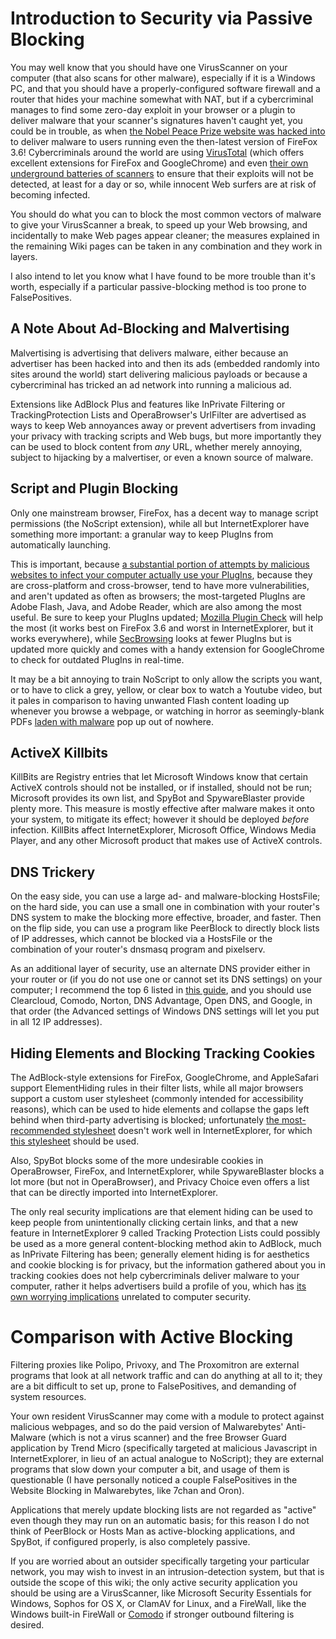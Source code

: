 # Introduction to Security via Passive Blocking #

You may well know that you should have one VirusScanner on your computer (that also scans for other malware), especially if it is a Windows PC, and that you should have a properly-configured software firewall and a router that hides your machine somewhat with NAT, but if a cybercriminal manages to find some zero-day exploit in your browser or a plugin to deliver malware that your scanner's signatures haven't caught yet, you could be in trouble, as when [the Nobel Peace Prize website was hacked into](https://krebsonsecurity.com/2010/10/nobel-peace-prize-site-serves-firefox-0day/) to deliver malware to users running even the then-latest version of FireFox 3.6! Cybercriminals around the world are using [VirusTotal](https://www.virustotal.com/) (which offers excellent extensions for FireFox and GoogleChrome) and even [their own underground batteries of scanners](http://threatpost.com/en_us/blogs/siberia-exploit-kit-offers-service-evade-anti-malware-software-120110) to ensure that their exploits will not be detected, at least for a day or so, while innocent Web surfers are at risk of becoming infected.

You should do what you can to block the most common vectors of malware to give your VirusScanner a break, to speed up your Web browsing, and incidentally to make Web pages appear cleaner; the measures explained in the remaining Wiki pages can be taken in any combination and they work in layers.

I also intend to let you know what I have found to be more trouble than it's worth, especially if a particular passive-blocking method is too prone to FalsePositives.

## A Note About Ad-Blocking and Malvertising ##

Malvertising is advertising that delivers malware, either because an advertiser has been hacked into and then its ads (embedded randomly into sites around the world) start delivering malicious payloads or because a cybercriminal has tricked an ad network into running a malicious ad.

Extensions like AdBlock Plus and features like InPrivate Filtering or TrackingProtection Lists and OperaBrowser's UrlFilter are advertised as ways to keep Web annoyances away or prevent advertisers from invading your privacy with tracking scripts and Web bugs, but more importantly they can be used to block content from _any_ URL, whether merely annoying, subject to hijacking by a malvertiser, or even a known source of malware.

## Script and Plugin Blocking ##

Only one mainstream browser, FireFox, has a decent way to manage script permissions (the NoScript extension), while all but InternetExplorer have something more important: a granular way to keep PlugIns from automatically launching.

This is important, because [a substantial portion of attempts by malicious websites to infect your computer actually use your PlugIns](https://krebsonsecurity.com/2010/05/revisiting-the-eleonore-exploit-kit/), because they are cross-platform and cross-browser, tend to have more vulnerabilities, and aren't updated as often as browsers; the most-targeted PlugIns are Adobe Flash, Java, and Adobe Reader, which are also among the most useful. Be sure to keep your PlugIns updated; [Mozilla Plugin Check](https://www.mozilla.com/en-US/plugincheck/) will help the most (it works best on FireFox 3.6 and worst in InternetExplorer, but it works everywhere), while [SecBrowsing](https://secbrowsing.appspot.com/) looks at fewer PlugIns but is updated more quickly and comes with a handy extension for GoogleChrome to check for outdated PlugIns in real-time.

It may be a bit annoying to train NoScript to only allow the scripts you want, or to have to click a grey, yellow, or clear box to watch a Youtube video, but it pales in comparison to having unwanted Flash content loading up whenever you browse a webpage, or watching in horror as seemingly-blank PDFs [laden with malware](http://threatpost.com/en_us/blogs/pdf-malware-using-new-attack-technique-042810) pop up out of nowhere.

## ActiveX Killbits ##

KillBits are Registry entries that let Microsoft Windows know that certain ActiveX controls should not be installed, or if installed, should not be run; Microsoft provides its own list, and SpyBot and SpywareBlaster provide plenty more. This measure is mostly effective after malware makes it onto your system, to mitigate its effect; however it should be deployed _before_ infection. KillBits affect InternetExplorer, Microsoft Office, Windows Media Player, and any other Microsoft product that makes use of ActiveX controls.

## DNS Trickery ##

On the easy side, you can use a large ad- and malware-blocking HostsFile; on the hard side, you can use a small one in combination with your router's DNS system to make the blocking more effective, broader, and faster. Then on the flip side, you can use a program like PeerBlock to directly block lists of IP addresses, which cannot be blocked via a HostsFile or the combination of your router's dnsmasq program and pixelserv.

As an additional layer of security, use an alternate DNS provider either in your router or (if you do not use one or cannot set its DNS settings) on your computer; I recommend the top 6 listed in [this guide](http://www.avinashtech.com/internet/alternative-global-domain-system/), and you should use Clearcloud, Comodo, Norton, DNS Advantage, Open DNS, and Google, in that order (the Advanced settings of Windows DNS settings will let you put in all 12 IP addresses).

## Hiding Elements and Blocking Tracking Cookies ##

The AdBlock-style extensions for FireFox, GoogleChrome, and AppleSafari support ElementHiding rules in their filter lists, while all major browsers support a custom user stylesheet (commonly intended for accessibility reasons), which can be used to hide elements and collapse the gaps left behind when third-party advertising is blocked; unfortunately [the most-recommended stylesheet](https://fanboy-adblock-list.googlecode.com/hg/opera/fanboy-adblocklist-elements-v3.css) doesn't work well in InternetExplorer, for which [this stylesheet](https://jansal.googlecode.com/svn/trunk/adblock/userContent.css) should be used.

Also, SpyBot blocks some of the more undesirable cookies in OperaBrowser, FireFox, and InternetExplorer, while SpywareBlaster blocks a lot more (but not in OperaBrowser), and Privacy Choice even offers a list that can be directly imported into InternetExplorer.

The only real security implications are that element hiding can be used to keep people from unintentionally clicking certain links, and that a new feature in InternetExplorer 9 called Tracking Protection Lists could possibly be used as a more general content-blocking method akin to AdBlock, much as InPrivate Filtering has been; generally element hiding is for aesthetics and cookie blocking is for privacy, but the information gathered about you in tracking cookies does not help cybercriminals deliver malware to your computer, rather it helps advertisers build a profile of you, which has [its own worrying implications](http://online.wsj.com/article/SB10001424052748703294904575385532109190198.html) unrelated to computer security.

# Comparison with Active Blocking #

Filtering proxies like Polipo, Privoxy, and The Proxomitron are external programs that look at all network traffic and can do anything at all to it; they are a bit difficult to set up, prone to FalsePositives, and demanding of system resources.

Your own resident VirusScanner may come with a module to protect against malicious webpages, and so do the paid version of Malwarebytes' Anti-Malware (which is not a virus scanner) and the free Browser Guard application by Trend Micro (specifically targeted at malicious Javascript in InternetExplorer, in lieu of an actual analogue to NoScript); they are external programs that slow down your computer a bit, and usage of them is questionable (I have personally noticed a couple FalsePositives in the Website Blocking in Malwarebytes, like 7chan and Oron).

Applications that merely update blocking lists are not regarded as "active" even though they may run on an automatic basis; for this reason I do not think of PeerBlock or Hosts Man as active-blocking applications, and SpyBot, if configured properly, is also completely passive.

If you are worried about an outsider specifically targeting your particular network, you may wish to invest in an intrusion-detection system, but that is outside the scope of this wiki; the only active security application you should be using are a VirusScanner, like Microsoft Security Essentials for Windows, Sophos for OS X, or ClamAV for Linux, and a FireWall, like the Windows built-in FireWall or [Comodo](http://www.comodo.com/home/internet-security/firewall.php) if stronger outbound filtering is desired.